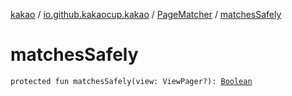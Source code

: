 [kakao](../../index.md) / [io.github.kakaocup.kakao](../index.md) / [PageMatcher](index.md) / [matchesSafely](./matches-safely.md)

# matchesSafely

`protected fun matchesSafely(view: ViewPager?): `[`Boolean`](https://kotlinlang.org/api/latest/jvm/stdlib/kotlin/-boolean/index.html)